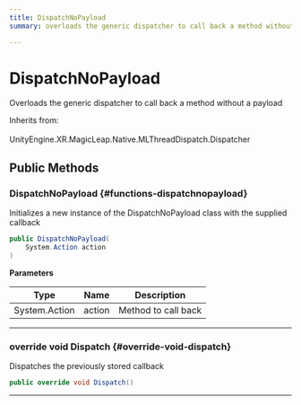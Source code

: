 ```yaml
---
title: DispatchNoPayload
summary: overloads the generic dispatcher to call back a method without a payload 

---
```


# DispatchNoPayload




Overloads the generic dispatcher to call back a method without a payload   


Inherits from: <br></br>UnityEngine.XR.MagicLeap.Native.MLThreadDispatch.Dispatcher




## Public Methods

###  DispatchNoPayload {#functions-dispatchnopayload}

Initializes a new instance of the DispatchNoPayload class with the supplied callback 

```csharp
public DispatchNoPayload(
    System.Action action
)
```


**Parameters**

| Type | Name  | Description  | 
|--|--|--|
| System.Action |action|Method to call back|






-----------

### override void Dispatch {#override-void-dispatch}

Dispatches the previously stored callback 

```csharp
public override void Dispatch()
```






-----------

